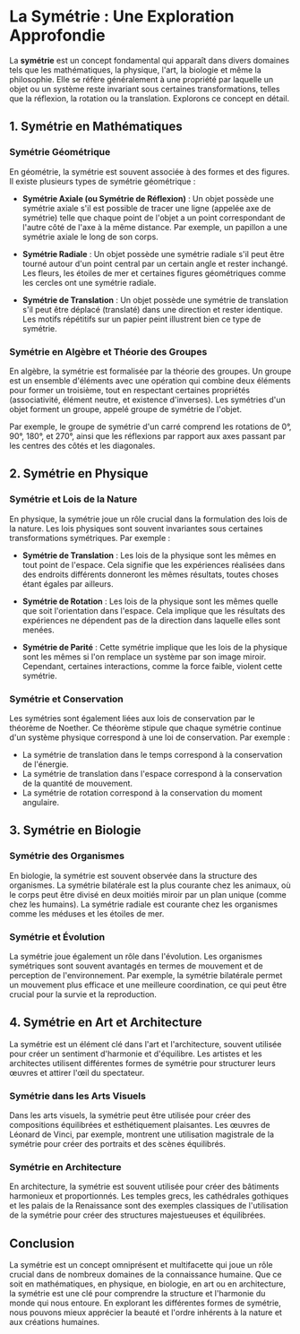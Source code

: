 # La Symétrie : Une Exploration Approfondie

La **symétrie** est un concept fondamental qui apparaît dans divers domaines tels que les mathématiques, la physique, l'art, la biologie et même la philosophie. Elle se réfère généralement à une propriété par laquelle un objet ou un système reste invariant sous certaines transformations, telles que la réflexion, la rotation ou la translation. Explorons ce concept en détail.

## 1. Symétrie en Mathématiques

### Symétrie Géométrique

En géométrie, la symétrie est souvent associée à des formes et des figures. Il existe plusieurs types de symétrie géométrique :

- **Symétrie Axiale (ou Symétrie de Réflexion)** : Un objet possède une symétrie axiale s'il est possible de tracer une ligne (appelée axe de symétrie) telle que chaque point de l'objet a un point correspondant de l'autre côté de l'axe à la même distance. Par exemple, un papillon a une symétrie axiale le long de son corps.

- **Symétrie Radiale** : Un objet possède une symétrie radiale s'il peut être tourné autour d'un point central par un certain angle et rester inchangé. Les fleurs, les étoiles de mer et certaines figures géométriques comme les cercles ont une symétrie radiale.

- **Symétrie de Translation** : Un objet possède une symétrie de translation s'il peut être déplacé (translaté) dans une direction et rester identique. Les motifs répétitifs sur un papier peint illustrent bien ce type de symétrie.

### Symétrie en Algèbre et Théorie des Groupes

En algèbre, la symétrie est formalisée par la théorie des groupes. Un groupe est un ensemble d'éléments avec une opération qui combine deux éléments pour former un troisième, tout en respectant certaines propriétés (associativité, élément neutre, et existence d'inverses). Les symétries d'un objet forment un groupe, appelé groupe de symétrie de l'objet.

Par exemple, le groupe de symétrie d'un carré comprend les rotations de 0°, 90°, 180°, et 270°, ainsi que les réflexions par rapport aux axes passant par les centres des côtés et les diagonales.

## 2. Symétrie en Physique

### Symétrie et Lois de la Nature

En physique, la symétrie joue un rôle crucial dans la formulation des lois de la nature. Les lois physiques sont souvent invariantes sous certaines transformations symétriques. Par exemple :

- **Symétrie de Translation** : Les lois de la physique sont les mêmes en tout point de l'espace. Cela signifie que les expériences réalisées dans des endroits différents donneront les mêmes résultats, toutes choses étant égales par ailleurs.

- **Symétrie de Rotation** : Les lois de la physique sont les mêmes quelle que soit l'orientation dans l'espace. Cela implique que les résultats des expériences ne dépendent pas de la direction dans laquelle elles sont menées.

- **Symétrie de Parité** : Cette symétrie implique que les lois de la physique sont les mêmes si l'on remplace un système par son image miroir. Cependant, certaines interactions, comme la force faible, violent cette symétrie.

### Symétrie et Conservation

Les symétries sont également liées aux lois de conservation par le théorème de Noether. Ce théorème stipule que chaque symétrie continue d'un système physique correspond à une loi de conservation. Par exemple :

- La symétrie de translation dans le temps correspond à la conservation de l'énergie.
- La symétrie de translation dans l'espace correspond à la conservation de la quantité de mouvement.
- La symétrie de rotation correspond à la conservation du moment angulaire.

## 3. Symétrie en Biologie

### Symétrie des Organismes

En biologie, la symétrie est souvent observée dans la structure des organismes. La symétrie bilatérale est la plus courante chez les animaux, où le corps peut être divisé en deux moitiés miroir par un plan unique (comme chez les humains). La symétrie radiale est courante chez les organismes comme les méduses et les étoiles de mer.

### Symétrie et Évolution

La symétrie joue également un rôle dans l'évolution. Les organismes symétriques sont souvent avantagés en termes de mouvement et de perception de l'environnement. Par exemple, la symétrie bilatérale permet un mouvement plus efficace et une meilleure coordination, ce qui peut être crucial pour la survie et la reproduction.

## 4. Symétrie en Art et Architecture

La symétrie est un élément clé dans l'art et l'architecture, souvent utilisée pour créer un sentiment d'harmonie et d'équilibre. Les artistes et les architectes utilisent différentes formes de symétrie pour structurer leurs œuvres et attirer l'œil du spectateur.

### Symétrie dans les Arts Visuels

Dans les arts visuels, la symétrie peut être utilisée pour créer des compositions équilibrées et esthétiquement plaisantes. Les œuvres de Léonard de Vinci, par exemple, montrent une utilisation magistrale de la symétrie pour créer des portraits et des scènes équilibrés.

### Symétrie en Architecture

En architecture, la symétrie est souvent utilisée pour créer des bâtiments harmonieux et proportionnés. Les temples grecs, les cathédrales gothiques et les palais de la Renaissance sont des exemples classiques de l'utilisation de la symétrie pour créer des structures majestueuses et équilibrées.

## Conclusion

La symétrie est un concept omniprésent et multifacette qui joue un rôle crucial dans de nombreux domaines de la connaissance humaine. Que ce soit en mathématiques, en physique, en biologie, en art ou en architecture, la symétrie est une clé pour comprendre la structure et l'harmonie du monde qui nous entoure. En explorant les différentes formes de symétrie, nous pouvons mieux apprécier la beauté et l'ordre inhérents à la nature et aux créations humaines.